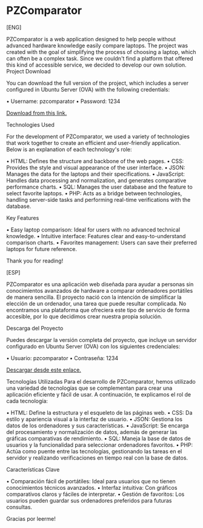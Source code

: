 # PZComparator
[ENG]

PZComparator is a web application designed to help people without advanced hardware knowledge easily compare laptops. The project was created with the goal of simplifying the process of choosing a laptop, which can often be a complex task. Since we couldn't find a platform that offered this kind of accessible service, we decided to develop our own solution.
Project Download

You can download the full version of the project, which includes a server configured in Ubuntu Server (OVA) with the following credentials:

  • Username: pzcomparator
  • Password: 1234
  
[Download from this link.](https://www.mediafire.com/file/xxnquy13hlzmpcb/CompradorPZ.zip/file)

Technologies Used

For the development of PZComparator, we used a variety of technologies that work together to create an efficient and user-friendly application. Below is an explanation of each technology's role:

  • HTML: Defines the structure and backbone of the web pages.
  • CSS: Provides the style and visual appearance of the user interface.
  • JSON: Manages the data for the laptops and their specifications.
  • JavaScript: Handles data processing and normalization, and generates comparative performance charts.
  • SQL: Manages the user database and the feature to select favorite laptops.
  • PHP: Acts as a bridge between technologies, handling server-side tasks and performing real-time verifications with the  database.

Key Features

  • Easy laptop comparison: Ideal for users with no advanced technical knowledge.
  • Intuitive interface: Features clear and easy-to-understand comparison charts.
  • Favorites management: Users can save their preferred laptops for future reference.

  Thank you for reading!

[ESP]

PZComparator es una aplicación web diseñada para ayudar a personas sin conocimientos avanzados de hardware a comparar ordenadores portátiles de manera sencilla. El proyecto nació con la intención de simplificar la elección de un ordenador, una tarea que puede resultar complicada. No encontramos una plataforma que ofreciera este tipo de servicio de forma accesible, por lo que decidimos crear nuestra propia solución.

Descarga del Proyecto

Puedes descargar la versión completa del proyecto, que incluye un servidor configurado en Ubuntu Server (OVA) con los siguientes credenciales:

  • Usuario: pzcomparator
  • Contraseña: 1234
    
[Descargar desde este enlace.](https://www.mediafire.com/file/xxnquy13hlzmpcb/CompradorPZ.zip/file)

Tecnologías Utilizadas
Para el desarrollo de PZComparator, hemos utilizado una variedad de tecnologías que se complementan para crear una aplicación eficiente y fácil de usar. A continuación, te explicamos el rol de cada tecnología:

 • HTML: Define la estructura y el esqueleto de las páginas web.
 • CSS: Da estilo y apariencia visual a la interfaz de usuario.
 • JSON: Gestiona los datos de los ordenadores y sus características.
 • JavaScript: Se encarga del procesamiento y normalización de datos, además de generar las gráficas comparativas de        rendimiento.
 • SQL: Maneja la base de datos de usuarios y la funcionalidad para seleccionar ordenadores favoritos.
 • PHP: Actúa como puente entre las tecnologías, gestionando las tareas en el servidor y realizando verificaciones en tiempo  real con la base de datos.

Características Clave

• Comparación fácil de portátiles: Ideal para usuarios que no tienen conocimientos técnicos avanzados.
• Interfaz intuitiva: Con gráficos comparativos claros y fáciles de interpretar.
• Gestión de favoritos: Los usuarios pueden guardar sus ordenadores preferidos para futuras consultas.

Gracias por leerme!
